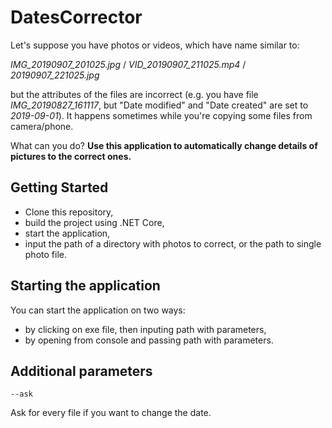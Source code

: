 # DatesCorrector

Let's suppose you have photos or videos, which have name similar to: 

*IMG_20190907_201025.jpg* / *VID_20190907_211025.mp4* / *20190907_221025.jpg*

but the attributes of the files are incorrect (e.g. you have file *IMG_20190827_161117*, but "Date modified" and "Date created" are set to *2019-09-01*). It happens sometimes while you're copying some files from camera/phone.

What can you do? **Use this application to automatically change details of pictures to the correct ones.**

## Getting Started

- Clone this repository, 
- build the project using .NET Core,
- start the application,
- input the path of a directory with photos to correct, or the path to single photo file.

## Starting the application

You can start the application on two ways:

- by clicking on exe file, then inputing path with parameters,
- by opening from console and passing path with parameters.

## Additional parameters

```
--ask
```
Ask for every file if you want to change the date.

